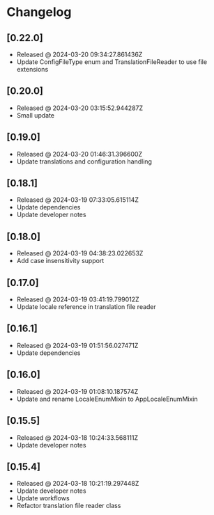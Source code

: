 # Changelog

## [0.22.0]

- Released @ 2024-03-20 09:34:27.861436Z
- Update ConfigFileType enum and TranslationFileReader to use file extensions

## [0.20.0]

- Released @ 2024-03-20 03:15:52.944287Z
- Small update

## [0.19.0]

- Released @ 2024-03-20 01:46:31.396600Z
- Update translations and configuration handling

## [0.18.1]

- Released @ 2024-03-19 07:33:05.615114Z
- Update dependencies
- Update developer notes

## [0.18.0]

- Released @ 2024-03-19 04:38:23.022653Z
- Add case insensitivity support

## [0.17.0]

- Released @ 2024-03-19 03:41:19.799012Z
- Update locale reference in translation file reader

## [0.16.1]

- Released @ 2024-03-19 01:51:56.027471Z
- Update dependencies

## [0.16.0]

- Released @ 2024-03-19 01:08:10.187574Z
- Update and rename LocaleEnumMixin to AppLocaleEnumMixin

## [0.15.5]

- Released @ 2024-03-18 10:24:33.568111Z
- Update developer notes

## [0.15.4]

- Released @ 2024-03-18 10:21:19.297448Z
- Update developer notes
- Update workflows
- Refactor translation file reader class
